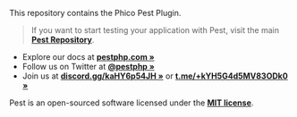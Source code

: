 This repository contains the Phico Pest Plugin.

> If you want to start testing your application with Pest, visit the main **[Pest Repository](https://github.com/pestphp/pest)**.

-   Explore our docs at **[pestphp.com »](https://pestphp.com)**
-   Follow us on Twitter at **[@pestphp »](https://twitter.com/pestphp)**
-   Join us at **[discord.gg/kaHY6p54JH »](https://discord.gg/kaHY6p54JH)** or **[t.me/+kYH5G4d5MV83ODk0 »](https://t.me/+kYH5G4d5MV83ODk0)**

Pest is an open-sourced software licensed under the **[MIT license](https://opensource.org/licenses/MIT)**.
